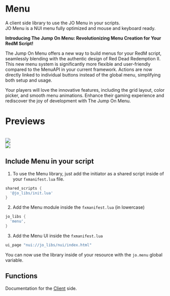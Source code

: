 # Menu

A client side library to use the JO Menu in your scripts.  
JO Menu is a NUI menu fully optimized and mouse and keyboard ready.

**Introducing The Jump On Menu: Revolutionizing Menu Creation for Your RedM Script!**

The Jump On Menu offers a new way to build menus for your RedM script, seamlessly blending with the authentic design of Red Dead Redemption II. This new menu system is significantly more flexible and user-friendly compared to the MenuAPI in your current framework. Actions are now directly linked to individual buttons instead of the global menu, simplifying both setup and usage.  
  
Your players will love the innovative features, including the grid layout, color picker, and smooth menu animations. Enhance their gaming experience and rediscover the joy of development with The Jump On Menu.  

# Previews
<br>
<img src="/images/previews/menu/menu_preview_1.jpg" class="data-zoomable preview" data-zoomable/>
<br>
<img src="/images/previews/menu/menu_preview_2.jpg" class="data-zoomable preview" data-zoomable/>

## Include Menu in your script

1. To use the Menu library, just add the initiator as a shared script inside of your `fxmanifest.lua` file.
```lua
shared_scripts {
  '@jo_libs/init.lua'
}

```
2. Add the Menu module inside the `fxmanifest.lua` (in lowercase)
```lua
jo_libs {
  'menu',
}

```
3. Add the Menu UI inside the `fxmanifest.lua`
```lua
ui_page "nui://jo_libs/nui/index.html"

```
You can now use the library inside of your resource with the `jo.menu` global variable.

## Functions

Documentation for the [Client](./client.md) side.  